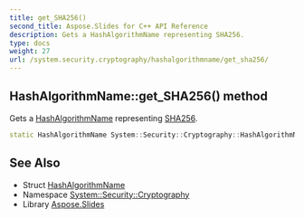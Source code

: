 ```yaml
---
title: get_SHA256()
second_title: Aspose.Slides for C++ API Reference
description: Gets a HashAlgorithmName representing SHA256.
type: docs
weight: 27
url: /system.security.cryptography/hashalgorithmname/get_sha256/
---
```

## HashAlgorithmName::get_SHA256() method


Gets a [HashAlgorithmName](../) representing [SHA256](../../sha256/).

```cpp
static HashAlgorithmName System::Security::Cryptography::HashAlgorithmName::get_SHA256()
```

## See Also

* Struct [HashAlgorithmName](../)
* Namespace [System::Security::Cryptography](../../)
* Library [Aspose.Slides](../../../)